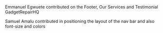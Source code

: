 Emmanuel Egwuete contributed on the Footer, Our Services and Testimonial GadgetRepairHQ

Samuel Amalu contributed in positioning the layout of the nav bar and also font-size and colors 


